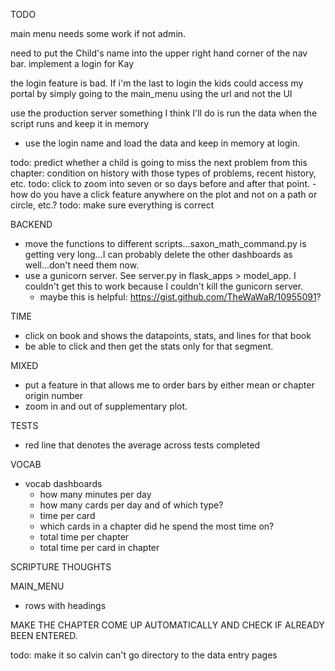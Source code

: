 

TODO

main menu needs some work if not admin.

need to put the Child's name into the upper right hand corner of the nav bar.
implement a login for Kay

the login feature is bad. If i'm the last to login the kids could access my portal by simply going to the main_menu using the url and not the UI

use the production server
something I think I'll do is run the data when the script runs and keep it in memory
* use the login name and load the data and keep in memory at login.

todo: predict whether a child is going to miss the next problem from this chapter: condition on history with those types of problems, recent history, etc.
todo: click to zoom into seven or so days before and after that point.
-how do you have a click feature anywhere on the plot and not on a path or circle, etc.?
todo: make sure everything is correct

BACKEND
* move the functions to different scripts...saxon_math_command.py is getting very long...I can probably delete the other dashboards as well...don't need them now.
* use a gunicorn server. See server.py in flask_apps > model_app. I couldn't get this to work because I couldn't kill the gunicorn server. 
    * maybe this is helpful: https://gist.github.com/TheWaWaR/10955091?

TIME
* click on book and shows the datapoints, stats, and lines for that book
* be able to click and then get the stats only for that segment.

MIXED
* put a feature in that allows me to order bars by either mean or chapter origin number
* zoom in and out of supplementary plot.

TESTS
* red line that denotes the average across tests completed

VOCAB
* vocab dashboards
    * how many minutes per day
    * how many cards per day and of which type?
    * time per card
    * which cards in a chapter did he spend the most time on?
    * total time per chapter
    * total time per card in chapter

SCRIPTURE THOUGHTS

MAIN_MENU
* rows with headings



MAKE THE CHAPTER COME UP AUTOMATICALLY AND CHECK IF ALREADY BEEN ENTERED.




todo: make it so calvin can't go directory to the data entry pages
